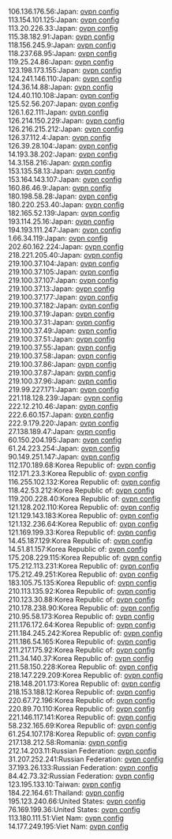106.136.176.56:Japan: [ovpn config](vpn/106_136_176_56.ovpn)  
113.154.101.125:Japan: [ovpn config](vpn/113_154_101_125.ovpn)  
113.20.226.33:Japan: [ovpn config](vpn/113_20_226_33.ovpn)  
115.38.182.91:Japan: [ovpn config](vpn/115_38_182_91.ovpn)  
118.156.245.9:Japan: [ovpn config](vpn/118_156_245_9.ovpn)  
118.237.68.95:Japan: [ovpn config](vpn/118_237_68_95.ovpn)  
119.25.24.86:Japan: [ovpn config](vpn/119_25_24_86.ovpn)  
123.198.173.155:Japan: [ovpn config](vpn/123_198_173_155.ovpn)  
124.241.146.110:Japan: [ovpn config](vpn/124_241_146_110.ovpn)  
124.36.14.88:Japan: [ovpn config](vpn/124_36_14_88.ovpn)  
124.40.110.108:Japan: [ovpn config](vpn/124_40_110_108.ovpn)  
125.52.56.207:Japan: [ovpn config](vpn/125_52_56_207.ovpn)  
126.1.62.111:Japan: [ovpn config](vpn/126_1_62_111.ovpn)  
126.214.150.229:Japan: [ovpn config](vpn/126_214_150_229.ovpn)  
126.216.215.212:Japan: [ovpn config](vpn/126_216_215_212.ovpn)  
126.37.112.4:Japan: [ovpn config](vpn/126_37_112_4.ovpn)  
126.39.28.104:Japan: [ovpn config](vpn/126_39_28_104.ovpn)  
14.193.38.202:Japan: [ovpn config](vpn/14_193_38_202.ovpn)  
14.3.158.216:Japan: [ovpn config](vpn/14_3_158_216.ovpn)  
153.135.58.13:Japan: [ovpn config](vpn/153_135_58_13.ovpn)  
153.164.143.107:Japan: [ovpn config](vpn/153_164_143_107.ovpn)  
160.86.46.9:Japan: [ovpn config](vpn/160_86_46_9.ovpn)  
180.198.58.28:Japan: [ovpn config](vpn/180_198_58_28.ovpn)  
180.220.253.40:Japan: [ovpn config](vpn/180_220_253_40.ovpn)  
182.165.52.139:Japan: [ovpn config](vpn/182_165_52_139.ovpn)  
193.114.25.16:Japan: [ovpn config](vpn/193_114_25_16.ovpn)  
194.193.111.247:Japan: [ovpn config](vpn/194_193_111_247.ovpn)  
1.66.34.119:Japan: [ovpn config](vpn/1_66_34_119.ovpn)  
202.60.162.224:Japan: [ovpn config](vpn/202_60_162_224.ovpn)  
218.221.205.40:Japan: [ovpn config](vpn/218_221_205_40.ovpn)  
219.100.37.104:Japan: [ovpn config](vpn/219_100_37_104.ovpn)  
219.100.37.105:Japan: [ovpn config](vpn/219_100_37_105.ovpn)  
219.100.37.107:Japan: [ovpn config](vpn/219_100_37_107.ovpn)  
219.100.37.13:Japan: [ovpn config](vpn/219_100_37_13.ovpn)  
219.100.37.177:Japan: [ovpn config](vpn/219_100_37_177.ovpn)  
219.100.37.182:Japan: [ovpn config](vpn/219_100_37_182.ovpn)  
219.100.37.19:Japan: [ovpn config](vpn/219_100_37_19.ovpn)  
219.100.37.31:Japan: [ovpn config](vpn/219_100_37_31.ovpn)  
219.100.37.49:Japan: [ovpn config](vpn/219_100_37_49.ovpn)  
219.100.37.51:Japan: [ovpn config](vpn/219_100_37_51.ovpn)  
219.100.37.55:Japan: [ovpn config](vpn/219_100_37_55.ovpn)  
219.100.37.58:Japan: [ovpn config](vpn/219_100_37_58.ovpn)  
219.100.37.86:Japan: [ovpn config](vpn/219_100_37_86.ovpn)  
219.100.37.87:Japan: [ovpn config](vpn/219_100_37_87.ovpn)  
219.100.37.96:Japan: [ovpn config](vpn/219_100_37_96.ovpn)  
219.99.227.171:Japan: [ovpn config](vpn/219_99_227_171.ovpn)  
221.118.128.239:Japan: [ovpn config](vpn/221_118_128_239.ovpn)  
222.12.210.46:Japan: [ovpn config](vpn/222_12_210_46.ovpn)  
222.6.60.157:Japan: [ovpn config](vpn/222_6_60_157.ovpn)  
222.9.179.220:Japan: [ovpn config](vpn/222_9_179_220.ovpn)  
27.138.189.47:Japan: [ovpn config](vpn/27_138_189_47.ovpn)  
60.150.204.195:Japan: [ovpn config](vpn/60_150_204_195.ovpn)  
61.24.223.254:Japan: [ovpn config](vpn/61_24_223_254.ovpn)  
90.149.251.147:Japan: [ovpn config](vpn/90_149_251_147.ovpn)  
112.170.189.68:Korea Republic of: [ovpn config](vpn/112_170_189_68.ovpn)  
112.171.23.3:Korea Republic of: [ovpn config](vpn/112_171_23_3.ovpn)  
116.255.102.132:Korea Republic of: [ovpn config](vpn/116_255_102_132.ovpn)  
118.42.53.212:Korea Republic of: [ovpn config](vpn/118_42_53_212.ovpn)  
119.200.228.40:Korea Republic of: [ovpn config](vpn/119_200_228_40.ovpn)  
121.128.202.110:Korea Republic of: [ovpn config](vpn/121_128_202_110.ovpn)  
121.129.143.183:Korea Republic of: [ovpn config](vpn/121_129_143_183.ovpn)  
121.132.236.64:Korea Republic of: [ovpn config](vpn/121_132_236_64.ovpn)  
121.169.199.33:Korea Republic of: [ovpn config](vpn/121_169_199_33.ovpn)  
14.45.187.129:Korea Republic of: [ovpn config](vpn/14_45_187_129.ovpn)  
14.51.81.157:Korea Republic of: [ovpn config](vpn/14_51_81_157.ovpn)  
175.208.229.115:Korea Republic of: [ovpn config](vpn/175_208_229_115.ovpn)  
175.212.113.231:Korea Republic of: [ovpn config](vpn/175_212_113_231.ovpn)  
175.212.49.251:Korea Republic of: [ovpn config](vpn/175_212_49_251.ovpn)  
183.105.75.135:Korea Republic of: [ovpn config](vpn/183_105_75_135.ovpn)  
210.113.135.92:Korea Republic of: [ovpn config](vpn/210_113_135_92.ovpn)  
210.123.30.88:Korea Republic of: [ovpn config](vpn/210_123_30_88.ovpn)  
210.178.238.90:Korea Republic of: [ovpn config](vpn/210_178_238_90.ovpn)  
210.95.58.173:Korea Republic of: [ovpn config](vpn/210_95_58_173.ovpn)  
211.176.172.64:Korea Republic of: [ovpn config](vpn/211_176_172_64.ovpn)  
211.184.245.242:Korea Republic of: [ovpn config](vpn/211_184_245_242.ovpn)  
211.186.54.165:Korea Republic of: [ovpn config](vpn/211_186_54_165.ovpn)  
211.217.175.92:Korea Republic of: [ovpn config](vpn/211_217_175_92.ovpn)  
211.34.140.37:Korea Republic of: [ovpn config](vpn/211_34_140_37.ovpn)  
211.58.150.228:Korea Republic of: [ovpn config](vpn/211_58_150_228.ovpn)  
218.147.229.209:Korea Republic of: [ovpn config](vpn/218_147_229_209.ovpn)  
218.148.201.173:Korea Republic of: [ovpn config](vpn/218_148_201_173.ovpn)  
218.153.188.12:Korea Republic of: [ovpn config](vpn/218_153_188_12.ovpn)  
220.67.72.196:Korea Republic of: [ovpn config](vpn/220_67_72_196.ovpn)  
220.89.70.110:Korea Republic of: [ovpn config](vpn/220_89_70_110.ovpn)  
221.146.117.141:Korea Republic of: [ovpn config](vpn/221_146_117_141.ovpn)  
58.232.165.69:Korea Republic of: [ovpn config](vpn/58_232_165_69.ovpn)  
61.254.107.178:Korea Republic of: [ovpn config](vpn/61_254_107_178.ovpn)  
217.138.212.58:Romania: [ovpn config](vpn/217_138_212_58.ovpn)  
212.14.203.11:Russian Federation: [ovpn config](vpn/212_14_203_11.ovpn)  
31.207.252.241:Russian Federation: [ovpn config](vpn/31_207_252_241.ovpn)  
37.193.26.133:Russian Federation: [ovpn config](vpn/37_193_26_133.ovpn)  
84.42.73.32:Russian Federation: [ovpn config](vpn/84_42_73_32.ovpn)  
123.195.133.10:Taiwan: [ovpn config](vpn/123_195_133_10.ovpn)  
184.22.164.61:Thailand: [ovpn config](vpn/184_22_164_61.ovpn)  
195.123.240.66:United States: [ovpn config](vpn/195_123_240_66.ovpn)  
76.169.199.36:United States: [ovpn config](vpn/76_169_199_36.ovpn)  
113.180.111.51:Viet Nam: [ovpn config](vpn/113_180_111_51.ovpn)  
14.177.249.195:Viet Nam: [ovpn config](vpn/14_177_249_195.ovpn)  
